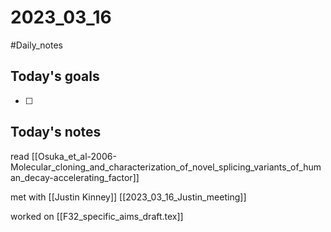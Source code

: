 # 2023_03_16 
#Daily_notes
## Today's goals
- [ ] 

## Today's notes

read [[Osuka_et_al-2006-Molecular_cloning_and_characterization_of_novel_splicing_variants_of_human_decay-accelerating_factor]]

met with [[Justin Kinney]] [[2023_03_16_Justin_meeting]]

worked on [[F32_specific_aims_draft.tex]]
